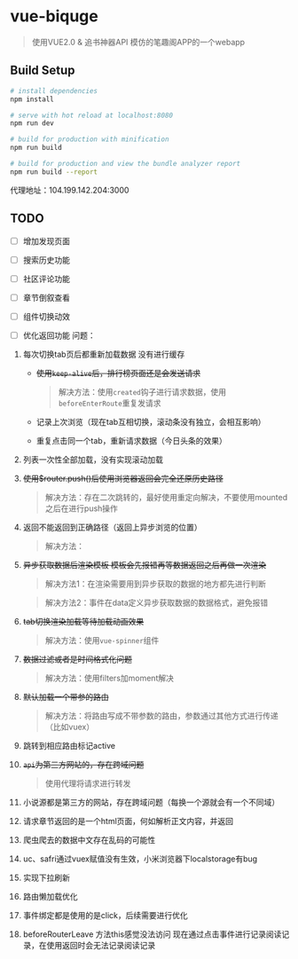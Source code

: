 # vue-biquge

> 使用VUE2.0 & 追书神器API 模仿的笔趣阁APP的一个webapp

## Build Setup

``` bash
# install dependencies
npm install

# serve with hot reload at localhost:8080
npm run dev

# build for production with minification
npm run build

# build for production and view the bundle analyzer report
npm run build --report

```

代理地址：104.199.142.204:3000

## TODO
- [ ] 增加发现页面

- [ ] 搜索历史功能

- [ ] 社区评论功能 

- [ ] 章节倒叙查看

- [ ] 组件切换动效

- [ ] 优化返回功能
问题：

1. 每次切换tab页后都重新加载数据 没有进行缓存
    - ~~使用`keep-alive`后，排行榜页面还是会发送请求~~

        > 解决方法：使用`created`钩子进行请求数据，使用`beforeEnterRoute`重复发请求
    
    - 记录上次浏览（现在tab互相切换，滚动条没有独立，会相互影响）

    - 重复点击同一个tab，重新请求数据（今日头条的效果）
3. 列表一次性全部加载，没有实现滚动加载
4. ~~使用$router.push()后使用浏览器返回会完全还原历史路径~~
    > 解决方法：存在二次跳转的，最好使用重定向解决，不要使用mounted之后在进行push操作
5. 返回不能返回到正确路径（返回上异步浏览的位置）
    > 解决方法：
6. ~~异步获取数据后渲染模板 模板会先报错再等数据返回之后再做一次渲染~~
    > 解决方法1：在渲染需要用到异步获取的数据的地方都先进行判断

    > 解决方法2：事件在data定义异步获取数据的数据格式，避免报错
6. ~~tab切换渲染加载等待加载动画效果~~
    > 解决方法：使用`vue-spinner`组件
7. ~~数据过滤或者是时间格式化问题~~
    > 解决方法：使用filters加moment解决
8. ~~默认加载一个带参的路由~~
    > 解决方法：将路由写成不带参数的路由，参数通过其他方式进行传递（比如vuex）
9. 跳转到相应路由标记active
10. ~~`api`为第三方网站的，存在跨域问题~~
    > 使用代理将请求进行转发
11. 小说源都是第三方的网站，存在跨域问题（每换一个源就会有一个不同域）
12. 请求章节返回的是一个html页面，何如解析正文内容，并返回
13. 爬虫爬去的数据中文存在乱码的可能性
14. uc、safri通过vuex赋值没有生效，小米浏览器下localstorage有bug
15. 实现下拉刷新
16. 路由懒加载优化
17. 事件绑定都是使用的是click，后续需要进行优化
18. beforeRouterLeave 方法this感觉没法访问 现在通过点击事件进行记录阅读记录，在使用返回时会无法记录阅读记录
